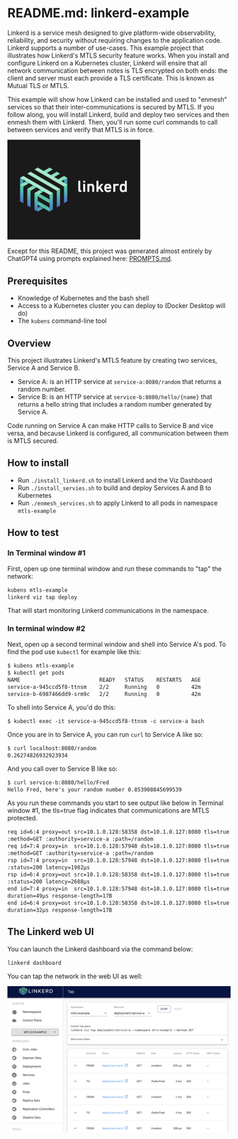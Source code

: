 # README.md: linkerd-example

Linkerd is a service mesh designed to give platform-wide observability, reliability, and security without requiring changes to the application code.
Linkerd supports a number of use-cases.
This example project that illustrates how Linkerd's MTLS security feature works.
When you install and configure Linkerd on a Kubernetes cluster, Linkerd will ensire that all network communication between notes is TLS encrypted on both ends: the client and server must each provide a TLS certificate. 
This is known as Mutual TLS or MTLS.

This example will show how Linkerd can be installed and used to "enmesh" services so that their inter-communications is secured by MTLS. 
If you follow along, you will install Linkerd, build and deploy two services and then enmesh them with Linkerd. Then, you'll run some curl commands to call between services and verify that MTLS is in force.

<img src="Linkerd.jpg" alt="Linkerd logo" width="300" />

Except for this README, this project was generated almost entirely by ChatGPT4 using prompts explained here: [PROMPTS.md](./PROMPTS.md).

## Prerequisites

* Knowledge of Kubernetes and the bash shell
* Access to a Kubernetes cluster you can deploy to (Docker Desktop will do)
* The `kubens` command-line tool

## Overview

This project illustrates Linkerd's MTLS feature by creating two services, Service A and Service B.

* Service A: is an HTTP service at `service-a:8080/random` that returns a random number.
* Service B: is an HTTP service at `service-b:8080/hello/{name}` that returns a hello string that includes a random number generated by Service A.

Code running on Service A can make HTTP calls to Service B and vice versa, and because Linkerd is configured, all communication between them is MTLS secured.

## How to install

* Run `./install_linkerd.sh` to install Linkerd and the Viz Dashboard
* Run `./install_servies.sh` to build and deploy Services A and B to Kubernetes
* Run `./enmesh_services.sh` to apply Linkerd to all pods in namespace `mtls-example`

## How to test

### In Terminal window #1

First, open up one terminal window and run these commands to "tap" the network:

    kubens mtls-example
    linkerd viz tap deploy

That will start monitoring Linkerd communications in the namespace.

### In terminal window #2

Next, open up a second terminal window and shell into Service A's pod. 
To find the pod use `kubectl` for example like this:

    $ kubens mtls-example
    $ kubectl get pods
    NAME                         READY   STATUS    RESTARTS   AGE
    service-a-945ccd5f8-ttnsm    2/2     Running   0          42m
    service-b-6987466dd9-srm9c   2/2     Running   0          42m

To shell into Service A, you'd do this:

    $ kubectl exec -it service-a-945ccd5f8-ttnsm -c service-a bash

Once you are in to Service A, you can run `curl` to Service A like so:

    $ curl localhost:8080/random
    0.26274826932923934

And you call over to Service B like so:

    $ curl service-b:8080/hello/Fred
    Hello Fred, here's your random number 0.853908845699539

As you run these commands you start to see output like below in Terminal window #1, the tls=true flag indicates that communications are MTLS protected. 

    req id=6:4 proxy=out src=10.1.0.128:58358 dst=10.1.0.127:8080 tls=true :method=GET :authority=service-a :path=/random
    req id=7:4 proxy=in  src=10.1.0.128:57948 dst=10.1.0.127:8080 tls=true :method=GET :authority=service-a :path=/random
    rsp id=7:4 proxy=in  src=10.1.0.128:57948 dst=10.1.0.127:8080 tls=true :status=200 latency=1982µs
    rsp id=6:4 proxy=out src=10.1.0.128:58358 dst=10.1.0.127:8080 tls=true :status=200 latency=2688µs
    end id=7:4 proxy=in  src=10.1.0.128:57948 dst=10.1.0.127:8080 tls=true duration=49µs response-length=17B
    end id=6:4 proxy=out src=10.1.0.128:58358 dst=10.1.0.127:8080 tls=true duration=32µs response-length=17B

## The Linkerd web UI 

You can launch the Linkerd dashboard via the command below:

    linkerd dashboard

You can tap the network in the web UI as well:

<img src="linkerd-web.png" width="600" alt="Linkerd screenshot "/>








